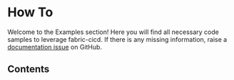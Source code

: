 # How To

Welcome to the Examples section! Here you will find all necessary code samples to leverage fabric-cicd. If there is any missing information, raise a [documentation issue](https://github.com/microsoft/fabric-cicd/issues/new?template=3-documentation.yml) on GitHub.

## Contents

<!--BEGIN-SECTION-TOC-->
<!--END-SECTION-TOC-->
